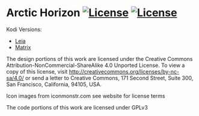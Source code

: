 
# Arctic Horizon [![License](https://img.shields.io/badge/License-GPLv3-blue)](https://github.com/jurialmunkey/skin.arctic.horizon/blob/master/LICENSE.txt) [![License](https://img.shields.io/badge/license-CC--NC--SA%204.0-green)](http://creativecommons.org/licenses/by-nc-sa/4.0/)


Kodi Versions:

- [Leia](https://github.com/jurialmunkey/skin.arctic.horizon/tree/leia)
- [Matrix](https://github.com/jurialmunkey/skin.arctic.horizon/tree/matrix)


The design portions of this work are licensed under the Creative Commons Attribution-NonCommercial-ShareAlike 4.0 Unported License. To view a copy of this license, visit http://creativecommons.org/licenses/by-nc-sa/4.0/
or send a letter to Creative Commons, 171 Second Street, Suite 300, San Francisco, California, 94105, USA.

Icon images from iconmonstr.com see website for license terms

The code portions of this work are licensed under GPLv3
